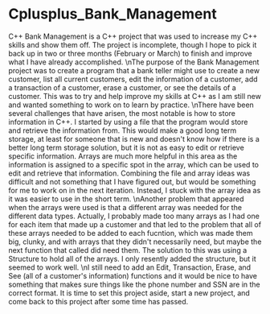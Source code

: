 # Cplusplus_Bank_Management

C++ Bank Management is a C++ project that was used to increase my C++ skills and show them off. The project is incomplete, though I hope to pick it back up in two or three months (February or March) to finish and improve what I have already accomplished.
\nThe purpose of the Bank Management project was to create a program that a bank teller might use to create a new customer, list all current customers, edit the information of a customer, add a transaction of a customer, erase a customer, or see the details of a customer. This was to try and help improve my skills at C++ as I am still new and wanted something to work on to learn by practice.
\nThere have been several challenges that have arisen, the most notable is how to store information in C++. I started by using a file that the program would store and retrieve the information from. This would make a good long term storage, at least for someone that is new and doesn't know how if there is a better long term storage solution, but it is not as easy to edit or retrieve specific information. Arrays are much more helpful in this area as the information is assigned to a specific spot in the array, which can be used to edit and retrieve that information. Combining the file and array ideas was difficult and not something that I have figured out, but would be something for me to work on in the next iteration. Instead, I stuck with the array idea as it was easier to use in the short term.
\nAnother problem that appeared when the arrays were used is that a different array was needed for the different data types. Actually, I probably made too many arrays as I had one for each item that made up a customer and that led to the problem that all of these arrays needed to be added to each fucntion, which was made them big, clunky, and with arrays that they didn't necessarily need, but maybe the next function that called did need them. The solution to this was using a Structure to hold all of the arrays. I only resently added the structure, but it seemed to work well. 
\nI still need to add an Edit, Transaction, Erase, and See (all of a customer's information) functions and it would be nice to have something that makes sure things like the phone number and SSN are in the correct format. It is time to set this project aside, start a new project, and come back to this project after some time has passed.
